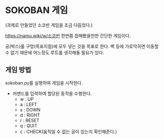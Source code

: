 # SOKOBAN 게임

(과제로 만들었던 소코반 게임을 조금 다듬었다.)

<https://namu.wiki/w/소코반>
한번쯤 접해봤을만한 간단한 게임이다.

공(박스)를 구멍(목표지점)에 모두 넣는 것을 목표로 한다.
벽 등에 가로막히면 이동할 수 없기 때문에 어느정도 루트를 생각해둘 필요가 있다.

## 게임 방법
sokoban.py를 실행하여 게임을 시작한다.

- 커맨드를 입력하여 할당된 동작을 수행한다.
  - w : UP
  - a : LEFT
  - s : DOWN
  - d : RIGHT
  - r : RESET
  - q : QUIT 
  - c : CHECK(움직일 수 없는 공이 있는지 확인해준다.)

